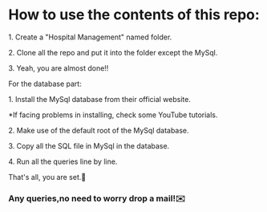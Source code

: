 <h1>
How to use the contents of this repo:</h1>
<p>1. Create a "Hospital Management" named folder.</p>
        <p>2. Clone all the repo and put it into the folder except the MySql.</p>
        <p>3. Yeah, you are almost done!!</p>
        <p>For the database part:</p>
        <p>1. Install the MySql database from their official website.</p>
        <p>*If facing problems in installing, check some YouTube tutorials.</p>
        <p>2. Make use of the default root of the MySql database.</p>
        <p>3. Copy all the SQL file in MySql in the database.</p>
        <p>4. Run all the queries line by line.</p>
        <p>That's all, you are set.🙌</p>

<h3>
        Any queries,no need to worry drop a mail!✉️
</h3>
